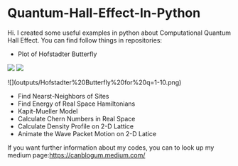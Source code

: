 # Quantum-Hall-Effect-In-Python
Hi. I created some useful examples in python about Computational Quantum Hall Effect. You can find follow things in repositories:
- Plot of Hofstadter Butterfly
<p float="left">
  <img src="Hofstadter%20Butterfly%20for%20q=1-10.png" width="100" />
  <img src="Hofstadter%20Butterfly%20for%20q=1-50.png" width="100" /> 
</p>
![](outputs/Hofstadter%20Butterfly%20for%20q=1-10.png)

- Find Nearst-Neighbors of Sites
- Find Energy of Real Space Hamiltonians
- Kapit-Mueller Model
- Calculate Chern Numbers in Real Space
- Calculate Density Profile on 2-D Lattice
- Animate the Wave Packet Motion on 2-D Latice

If you want further information about my codes, you can to look up my medium page:https://canblogum.medium.com/
